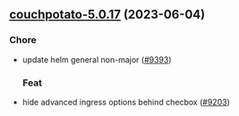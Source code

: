 

## [couchpotato-5.0.17](https://github.com/truecharts/charts/compare/couchpotato-5.0.16...couchpotato-5.0.17) (2023-06-04)

### Chore

- update helm general non-major ([#9393](https://github.com/truecharts/charts/issues/9393))
  
  ### Feat

- hide advanced ingress options behind checbox ([#9203](https://github.com/truecharts/charts/issues/9203))
  
  